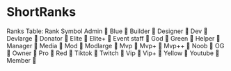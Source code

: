 # ShortRanks

Ranks Table:
Rank	Symbol
Admin	
Blue	
Builder	
Designer	
Dev	
Devlarge	
Donator	
Elite	
Elite+	
Event staff	
God	
Green	
Helper	
Manager	
Media	
Mod	
Modlarge	
Mvp	
Mvp+	
Mvp++	
Noob	
OG	
Owner	
Pro	
Red	
Tiktok	
Twitch	
Vip	
Vip+	
Yellow	
Youtube	
Member	
